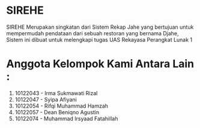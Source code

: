 # SIREHE
SIREHE Merupakan singkatan dari Sistem Rekap Jahe yang bertujuan untuk mempermudah pendataan dari sebuah restoran yang bernama Djahe, Sistem ini dibuat untuk melengkapi tugas UAS Rekayasa Perangkat Lunak 1
# Anggota Kelompok Kami Antara Lain : 
1. 10122043  -  Irma Sukmawati Rizal
2. 10122047  -  Syipa Afiyani
3. 10122054  -  Rifqi Muhammad Hamzah
4. 10122057  -  Dean Beniqno Agustin
5. 10122074  -  Muhammad Irsyaad Fatahillah
